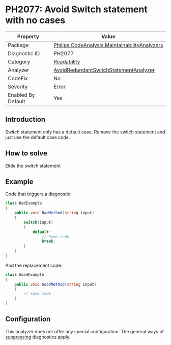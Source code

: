 # PH2077: Avoid Switch statement with no cases

| Property | Value  |
|--|--|
| Package | [Philips.CodeAnalysis.MaintainabilityAnalyzers](https://www.nuget.org/packages/Philips.CodeAnalysis.MaintainabilityAnalyzers) |
| Diagnostic ID | PH2077 |
| Category  | [Readability](../Readability.md) |
| Analyzer | [AvoidRedundantSwitchStatementAnalyzer](https://github.com/philips-software/roslyn-analyzers/blob/master/Philips.CodeAnalysis.MaintainabilityAnalyzers/Readability/AvoidRedundantSwitchStatementAnalyzer.cs)
| CodeFix  | No |
| Severity | Error |
| Enabled By Default | Yes |

## Introduction

Switch statement only has a default case.  Remove the switch statement and just use the default case code.

## How to solve

Elide the switch statement

## Example

Code that triggers a diagnostic:
``` cs
class BadExample
{
    public void BadMethod(string input)
    {
        switch(input)
        {
            default:
                // Some code
                break;
        }
    }
}

```

And the replacement code:
``` cs
class GoodExample
{
    public void GoodMethod(string input)
    {
        // Some code
    }
}

```

## Configuration

This analyzer does not offer any special configuration. The general ways of [suppressing](https://learn.microsoft.com/en-us/dotnet/fundamentals/code-analysis/suppress-warnings) diagnostics apply.
